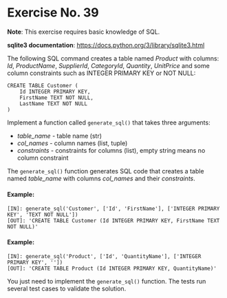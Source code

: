 # Exercise No. 39


**Note**: This exercise requires basic knowledge of SQL.

**sqlite3 documentation**: https://docs.python.org/3/library/sqlite3.html


The following SQL command creates a table named *Product* with columns: *Id*, *ProductName*, *SupplierId*, *CategoryId*, *Quantity*, *UnitPrice* and some column constraints such as INTEGER PRIMARY KEY or NOT NULL:


```
CREATE TABLE Customer (
    Id INTEGER PRIMARY KEY, 
    FirstName TEXT NOT NULL, 
    LastName TEXT NOT NULL
)
```


Implement a function called `generate_sql()` that takes three arguments:

-   *table_name* - table name (str)
-   *col_names* - column names (list, tuple)
-   *constraints* - constraints for columns (list), empty string means no column constraint

The `generate_sql()` function generates SQL code that creates a table named *table_name* with columns *col_names* and their *constraints*.


#### Example:

    [IN]: generate_sql('Customer', ['Id', 'FirstName'], ['INTEGER PRIMARY KEY', 'TEXT NOT NULL'])
    [OUT]: 'CREATE TABLE Customer (Id INTEGER PRIMARY KEY, FirstName TEXT NOT NULL)'


#### Example:

    [IN]: generate_sql('Product', ['Id', 'QuantityName'], ['INTEGER PRIMARY KEY', ''])
    [OUT]: 'CREATE TABLE Product (Id INTEGER PRIMARY KEY, QuantityName)'


You just need to implement the `generate_sql()` function. The tests run several test cases to validate the solution.



